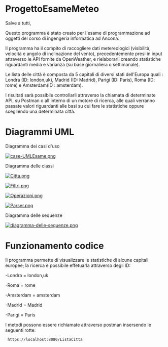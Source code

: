 # ProgettoEsameMeteo
Salve a tutti,

Questo programma è stato creato per l'esame di programmazione ad oggetti del corso di ingengeria informatica ad Ancona.

Il programma ha il compito di raccogliere dati metereologici (visibilità, velocità e angolo di inclinazione del vento), precedentemente presi in input attraverso le API fornite da OpenWeather,  e rielaborarli creando statistiche riguardanti media e varianza (su base giornaliera o settimanale).

Le lista delle città è composta da 5 capitali di diversi stati dell'Europa quali : Londra (ID: london,uk), Madrid (ID: Madrid), Parigi (ID: Paris), Roma (ID: rome) e Amsterdam(ID : amsterdam).

I risultati sarà possibile controllarli attraverso la chiamata di determinate API, su Postman o all'interno di un motore di ricerca, alle quali verranno passate valori riguardanti alle basi su cui fare le statistiche oppure scegliendo una determinata città.

# Diagrammi UML

Diagramma dei casi d'uso

[![case-UMLEsame.png](https://i.postimg.cc/SN00HNJN/case-UMLEsame.png)](https://postimg.cc/nM1wDx46)

Diagramma delle classi

[![Citta.png](https://i.postimg.cc/3wknKmqM/Citta.png)](https://postimg.cc/xkSK5JYg)

[![Filtri.png](https://i.postimg.cc/bNLTkmcc/Filtri.png)](https://postimg.cc/TpLgXq3C)

[![Operazioni.png](https://i.postimg.cc/5ybBFCs2/Operazioni.png)](https://postimg.cc/cgkgprqp)

[![Parser.png](https://i.postimg.cc/5tzL73Gt/Parser.png)](https://postimg.cc/NygKL1Qh)

Diagramma delle sequenze

[![diagramma-delle-sequenze.png](https://i.postimg.cc/65T7bc4N/diagramma-delle-sequenze.png)](https://postimg.cc/hfWPf90C)

# Funzionamento codice

Il programma permette di visualizzare le statistiche di alcune capitali europee; la ricerca è possibile effetuarla attraverso degli ID:

-Londra = london,uk

-Roma = rome

-Amsterdam = amsterdam

-Madrid = Madrid

-Parigi = Paris

I metodi possono essere richiamate attraverso postman insersendo le seguenti rotte:

<pre><code> https://localhost:8080/ListaCitta</code></pre>
